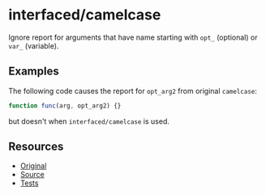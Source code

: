 # interfaced/camelcase

Ignore report for arguments that have name starting with `opt_` (optional) or `var_` (variable).

## Examples

The following code causes the report for `opt_arg2` from original `camelcase`:

```js
function func(arg, opt_arg2) {}
```

but doesn't when `interfaced/camelcase` is used.

## Resources

* [Original](https://eslint.org/docs/rules/camelcase)
* [Source](../../lib/rules/redefined/camelcase.js)
* [Tests](../../test/eslint/rules/camelcase.js)
